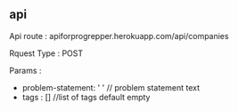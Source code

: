 ## api

Api route : apiforprogrepper.herokuapp.com/api/companies

Rquest Type : POST

Params : 
- problem-statement: ' ' // problem statement text
- tags : [] //list of tags default empty
